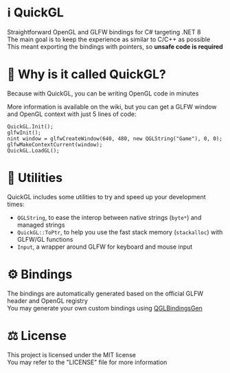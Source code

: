 # ℹ QuickGL
Straightforward OpenGL and GLFW bindings for C# targeting .NET 8<br>
The main goal is to keep the experience as similar to C/C++ as possible<br>
This meant exporting the bindings with pointers, so **unsafe code is required**

# 🤔 Why is it called QuickGL?
Because with QuickGL, you can be writing OpenGL code in minutes<br>

More information is available on the wiki, but you can get a GLFW window and OpenGL context with just 5 lines of code:
```
QuickGL.Init();
glfwInit();
nint window = glfwCreateWindow(640, 480, new QGLString("Game"), 0, 0);
glfwMakeContextCurrent(window);
QuickGL.LoadGL();
```

# 🔧 Utilities
QuickGL includes some utilities to try and speed up your development times:
- `QGLString`, to ease the interop between native strings (`byte*`) and managed strings
- `QuickGL::ToPtr`, to help you use the fast stack memory (`stackalloc`) with GLFW/GL functions
- `Input`, a wrapper around GLFW for keyboard and mouse input

# ⚙ Bindings
The bindings are automatically generated based on the official GLFW header and OpenGL registry<br>
You may generate your own custom bindings using [QGLBindingsGen](https://github.com/vlOd2/QGLBindingsGen)

# ⚖ License
This project is licensed under the MIT license
<br>
You may refer to the "LICENSE" file for more information
